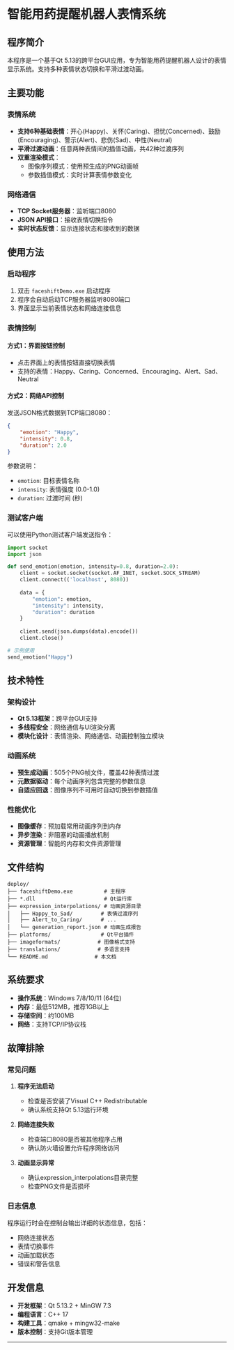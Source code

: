 # 智能用药提醒机器人表情系统

## 程序简介

本程序是一个基于Qt 5.13的跨平台GUI应用，专为智能用药提醒机器人设计的表情显示系统。支持多种表情状态切换和平滑过渡动画。

## 主要功能

### 表情系统
- **支持6种基础表情**：开心(Happy)、关怀(Caring)、担忧(Concerned)、鼓励(Encouraging)、警示(Alert)、悲伤(Sad)、中性(Neutral)
- **平滑过渡动画**：任意两种表情间的插值动画，共42种过渡序列
- **双重渲染模式**：
  - 图像序列模式：使用预生成的PNG动画帧
  - 参数插值模式：实时计算表情参数变化

### 网络通信
- **TCP Socket服务器**：监听端口8080
- **JSON API接口**：接收表情切换指令
- **实时状态反馈**：显示连接状态和接收到的数据

## 使用方法

### 启动程序
1. 双击 `faceshiftDemo.exe` 启动程序
2. 程序会自动启动TCP服务器监听8080端口
3. 界面显示当前表情状态和网络连接信息

### 表情控制

#### 方式1：界面按钮控制
- 点击界面上的表情按钮直接切换表情
- 支持的表情：Happy、Caring、Concerned、Encouraging、Alert、Sad、Neutral

#### 方式2：网络API控制
发送JSON格式数据到TCP端口8080：

```json
{
    "emotion": "Happy",
    "intensity": 0.8,
    "duration": 2.0
}
```

参数说明：
- `emotion`: 目标表情名称
- `intensity`: 表情强度 (0.0-1.0)
- `duration`: 过渡时间 (秒)

### 测试客户端

可以使用Python测试客户端发送指令：

```python
import socket
import json

def send_emotion(emotion, intensity=0.8, duration=2.0):
    client = socket.socket(socket.AF_INET, socket.SOCK_STREAM)
    client.connect(('localhost', 8080))
    
    data = {
        "emotion": emotion,
        "intensity": intensity,
        "duration": duration
    }
    
    client.send(json.dumps(data).encode())
    client.close()

# 示例使用
send_emotion("Happy")
```

## 技术特性

### 架构设计
- **Qt 5.13框架**：跨平台GUI支持
- **多线程安全**：网络通信与UI渲染分离
- **模块化设计**：表情渲染、网络通信、动画控制独立模块

### 动画系统
- **预生成动画**：505个PNG帧文件，覆盖42种表情过渡
- **元数据驱动**：每个动画序列包含完整的参数信息
- **自适应回退**：图像序列不可用时自动切换到参数插值

### 性能优化
- **图像缓存**：预加载常用动画序列到内存
- **异步渲染**：非阻塞的动画播放机制
- **资源管理**：智能的内存和文件资源管理

## 文件结构

```
deploy/
├── faceshiftDemo.exe          # 主程序
├── *.dll                      # Qt运行库
├── expression_interpolations/ # 动画资源目录
│   ├── Happy_to_Sad/         # 表情过渡序列
│   ├── Alert_to_Caring/      # ...
│   └── generation_report.json # 动画生成报告
├── platforms/                # Qt平台插件
├── imageformats/            # 图像格式支持
├── translations/            # 多语言支持
└── README.md               # 本文档
```

## 系统要求

- **操作系统**：Windows 7/8/10/11 (64位)
- **内存**：最低512MB，推荐1GB以上
- **存储空间**：约100MB
- **网络**：支持TCP/IP协议栈

## 故障排除

### 常见问题

1. **程序无法启动**
   - 检查是否安装了Visual C++ Redistributable
   - 确认系统支持Qt 5.13运行环境

2. **网络连接失败**
   - 检查端口8080是否被其他程序占用
   - 确认防火墙设置允许程序网络访问

3. **动画显示异常**
   - 确认expression_interpolations目录完整
   - 检查PNG文件是否损坏

### 日志信息
程序运行时会在控制台输出详细的状态信息，包括：
- 网络连接状态
- 表情切换事件
- 动画加载状态
- 错误和警告信息

## 开发信息

- **开发框架**：Qt 5.13.2 + MinGW 7.3
- **编程语言**：C++ 17
- **构建工具**：qmake + mingw32-make
- **版本控制**：支持Git版本管理

---